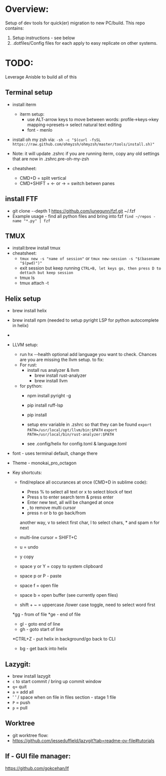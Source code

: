 # Overview:	

Setup of dev tools for quick(er) migration to new PC/build.  This repo contains:

1) Setup instructions - see below
2) .dotfiles/Config files for each apply to easy replicate on other systems.
   

# TODO: 
Leverage Anisble to build all of this


## Terminal setup
* install iterm
  * iterm setup:
    * use ALT-arrow keys to move between words: profile->keys->key mapping->presets-> select natural text editing
    * font - menlo   
* install oh my zsh via:
`-sh -c "$(curl -fsSL https://raw.github.com/ohmyzsh/ohmyzsh/master/tools/install.sh)"`

* Note: it will update .zshrc if you are running iterm, copy any old settings that are
now in .zshrc.pre-oh-my-zsh  

* cheatsheet:
  *  CMD+D = split vertical
  *  CMD+SHIFT + <- or -> = switch betwen panes



## install FTF
* git clone --depth 1 https://github.com/junegunn/fzf.git ~/.fzf
* Example usage - find all python files and bring into fzf
  `find ~/repos -name "*.py" | fzf`

## TMUX
* install:brew install tmux
* cheatsheet:
  * `tmux new -s "name of session"` or `tmux new-session -s "$(basename "$(pwd)")"`
  * exit session but keep running `CTRL+B, let keys go, then press D to dettach but keep session`
  * tmux ls
  * tmux attach -t <sessions name>

## Helix setup
* brew install helix
* brew install npm (needed to setup pyright LSP for python autocomplete in helix)
* 
* LLVM setup:
  * run hx --health optional add language you want to check.  Chances are you are missing
the llvm setup.  to fix:
  * For rust:
    *  install rus analyzer  &  llvm
        * brew install rust-analyzer
        * brew install llvm
  * for python:
    *  npm install pyright -g
    *  pip install ruff-lsp
    *  pip install 



    * setup env variable in .zshrc so that they can be found
    `export PATH=/usr/local/opt/llvm/bin:$PATH`
    `export PATH=/usr/local/bin/rust-analyzer:$PATH`

    * see .config/helix for config.toml & language.toml
* font - uses terminal default, change there
* Theme - monokai_pro_octagon
* Key shortcuts:

   * find/replace all occurances at once (CMD+D in sublime code):
     * Press % to select all text or x to select block of text
     * Press s to enter search term & press enter
     * Enter new text, all will be changed at once
     * , to remove multi cursor
     * press n or b to go back/from

      another way, v to select first char, l to select chars, * and spam n for next

   * multi-line cursor = SHIFT+C
   * u = undo
   * y copy
   * space y or Y = copy to system clipboard
   * space p or P - paste
   * space f = open file
   * space b = open buffer (see currently open files)
   * shift + ~ = uppercase /lower case toggle, need to select word first

   *gg - from of file
   *ge - end of file
   * gl - goto end of line
   * gh - goto start of line

   *CTRL+Z - put helix in background/go back to CLI
   * bg - get back into helix


## Lazygit:
  * brew install lazygit
  * `c` to start commit / bring up commit window
  * `q`= quit
  * `a` = add all
  * ' ' / space when on file in files section - stage 1 file
  * `P` = push
  * `p` = pull

## Worktree
  * git worktree flow:
  * https://github.com/jesseduffield/lazygit?tab=readme-ov-file#tutorials

## lf - GUI file manager:
   https://github.com/gokcehan/lf
